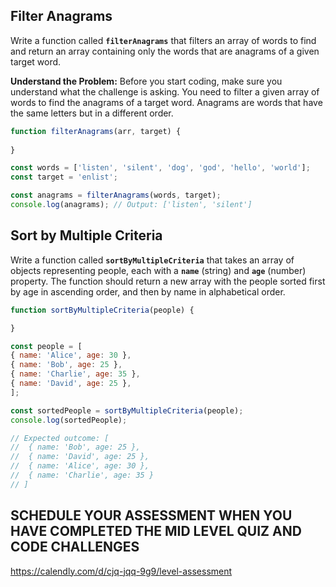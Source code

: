 

## Filter Anagrams

Write a function called **`filterAnagrams`** that filters an array of words to find and return an array containing only the words that are anagrams of a given target word.

**Understand the Problem:**
Before you start coding, make sure you understand what the challenge is asking. You need to filter a given array of words to find the anagrams of a target word. Anagrams are words that have the same letters but in a different order.

```jsx
function filterAnagrams(arr, target) {
  
}

const words = ['listen', 'silent', 'dog', 'god', 'hello', 'world'];
const target = 'enlist';

const anagrams = filterAnagrams(words, target);
console.log(anagrams); // Output: ['listen', 'silent']
```

## **Sort by Multiple Criteria**

Write a function called **`sortByMultipleCriteria`** that takes an array of objects representing people, each with a **`name`** (string) and **`age`** (number) property. The function should return a new array with the people sorted first by age in ascending order, and then by name in alphabetical order.

```jsx
function sortByMultipleCriteria(people) {

}

const people = [
{ name: 'Alice', age: 30 },
{ name: 'Bob', age: 25 },
{ name: 'Charlie', age: 35 },
{ name: 'David', age: 25 },
];

const sortedPeople = sortByMultipleCriteria(people);
console.log(sortedPeople);

// Expected outcome: [
//  { name: 'Bob', age: 25 },
//  { name: 'David', age: 25 },
//  { name: 'Alice', age: 30 },
//  { name: 'Charlie', age: 35 }
// ]
```

## SCHEDULE YOUR ASSESSMENT WHEN YOU HAVE COMPLETED THE MID LEVEL QUIZ AND CODE CHALLENGES

https://calendly.com/d/cjq-jqq-9g9/level-assessment